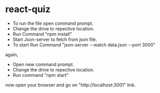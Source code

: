 # react-quiz

* To run the file open command prompt.
* Change the drive to repective location.
* Run Command "npm install"
* Start Json-server to fetch from json file.
* To start Run Command "json-server --watch data.json --port 3000"

again,
* Open new command prompt.
* Change the drive to repective location.
* Run command "npm start"

now open your browser and go on "http://localhost:3001" link.
